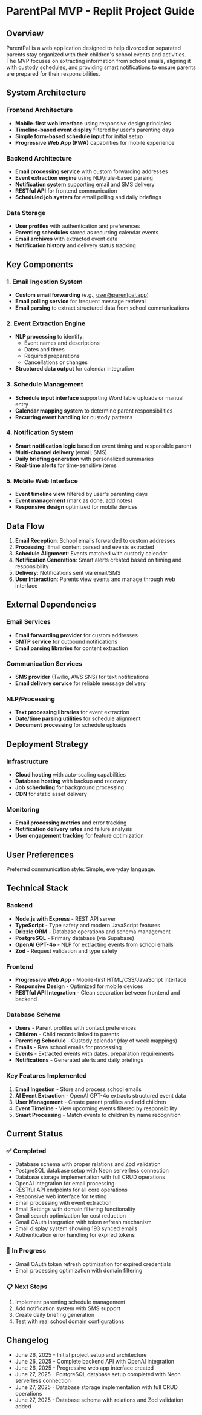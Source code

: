 # ParentPal MVP - Replit Project Guide

## Overview

ParentPal is a web application designed to help divorced or separated parents stay organized with their children's school events and activities. The MVP focuses on extracting information from school emails, aligning it with custody schedules, and providing smart notifications to ensure parents are prepared for their responsibilities.

## System Architecture

### Frontend Architecture
- **Mobile-first web interface** using responsive design principles
- **Timeline-based event display** filtered by user's parenting days
- **Simple form-based schedule input** for initial setup
- **Progressive Web App (PWA)** capabilities for mobile experience

### Backend Architecture
- **Email processing service** with custom forwarding addresses
- **Event extraction engine** using NLP/rule-based parsing
- **Notification system** supporting email and SMS delivery
- **RESTful API** for frontend communication
- **Scheduled job system** for email polling and daily briefings

### Data Storage
- **User profiles** with authentication and preferences
- **Parenting schedules** stored as recurring calendar events
- **Email archives** with extracted event data
- **Notification history** and delivery status tracking

## Key Components

### 1. Email Ingestion System
- **Custom email forwarding** (e.g., user@parentpal.app)
- **Email polling service** for frequent message retrieval
- **Email parsing** to extract structured data from school communications

### 2. Event Extraction Engine
- **NLP processing** to identify:
  - Event names and descriptions
  - Dates and times
  - Required preparations
  - Cancellations or changes
- **Structured data output** for calendar integration

### 3. Schedule Management
- **Schedule input interface** supporting Word table uploads or manual entry
- **Calendar mapping system** to determine parent responsibilities
- **Recurring event handling** for custody patterns

### 4. Notification System
- **Smart notification logic** based on event timing and responsible parent
- **Multi-channel delivery** (email, SMS)
- **Daily briefing generation** with personalized summaries
- **Real-time alerts** for time-sensitive items

### 5. Mobile Web Interface
- **Event timeline view** filtered by user's parenting days
- **Event management** (mark as done, add notes)
- **Responsive design** optimized for mobile devices

## Data Flow

1. **Email Reception**: School emails forwarded to custom addresses
2. **Processing**: Email content parsed and events extracted
3. **Schedule Alignment**: Events matched with custody calendar
4. **Notification Generation**: Smart alerts created based on timing and responsibility
5. **Delivery**: Notifications sent via email/SMS
6. **User Interaction**: Parents view events and manage through web interface

## External Dependencies

### Email Services
- **Email forwarding provider** for custom addresses
- **SMTP service** for outbound notifications
- **Email parsing libraries** for content extraction

### Communication Services
- **SMS provider** (Twilio, AWS SNS) for text notifications
- **Email delivery service** for reliable message delivery

### NLP/Processing
- **Text processing libraries** for event extraction
- **Date/time parsing utilities** for schedule alignment
- **Document processing** for schedule uploads

## Deployment Strategy

### Infrastructure
- **Cloud hosting** with auto-scaling capabilities
- **Database hosting** with backup and recovery
- **Job scheduling** for background processing
- **CDN** for static asset delivery

### Monitoring
- **Email processing metrics** and error tracking
- **Notification delivery rates** and failure analysis
- **User engagement tracking** for feature optimization

## User Preferences

Preferred communication style: Simple, everyday language.

## Technical Stack

### Backend
- **Node.js with Express** - REST API server
- **TypeScript** - Type safety and modern JavaScript features
- **Drizzle ORM** - Database operations and schema management
- **PostgreSQL** - Primary database (via Supabase)
- **OpenAI GPT-4o** - NLP for extracting events from school emails
- **Zod** - Request validation and type safety

### Frontend  
- **Progressive Web App** - Mobile-first HTML/CSS/JavaScript interface
- **Responsive Design** - Optimized for mobile devices
- **RESTful API Integration** - Clean separation between frontend and backend

### Database Schema
- **Users** - Parent profiles with contact preferences
- **Children** - Child records linked to parents
- **Parenting Schedule** - Custody calendar (day of week mappings)
- **Emails** - Raw school emails for processing
- **Events** - Extracted events with dates, preparation requirements
- **Notifications** - Generated alerts and daily briefings

### Key Features Implemented
1. **Email Ingestion** - Store and process school emails
2. **AI Event Extraction** - OpenAI GPT-4o extracts structured event data
3. **User Management** - Create parent profiles and add children
4. **Event Timeline** - View upcoming events filtered by responsibility
5. **Smart Processing** - Match events to children by name recognition

## Current Status

### ✅ Completed
- Database schema with proper relations and Zod validation
- PostgreSQL database setup with Neon serverless connection
- Database storage implementation with full CRUD operations
- OpenAI integration for email processing
- RESTful API endpoints for all core operations
- Responsive web interface for testing
- Email processing with event extraction
- Email Settings with domain filtering functionality
- Gmail search optimization for cost reduction
- Gmail OAuth integration with token refresh mechanism
- Email display system showing 193 synced emails
- Authentication error handling for expired tokens

### 🔄 In Progress  
- Gmail OAuth token refresh optimization for expired credentials
- Email processing optimization with domain filtering

### 📋 Next Steps
1. Implement parenting schedule management
2. Add notification system with SMS support
3. Create daily briefing generation
4. Test with real school domain configurations

## Changelog

- June 26, 2025 - Initial project setup and architecture
- June 26, 2025 - Complete backend API with OpenAI integration
- June 26, 2025 - Progressive web app interface created
- June 27, 2025 - PostgreSQL database setup completed with Neon serverless connection
- June 27, 2025 - Database storage implementation with full CRUD operations
- June 27, 2025 - Database schema with relations and Zod validation added